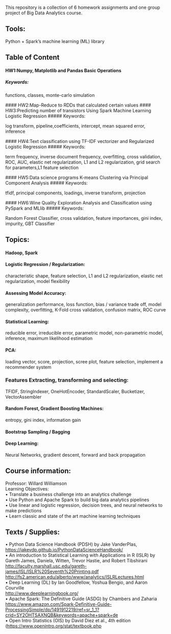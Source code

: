 This repository is a collection of 6 homework assignments and one group project of Big Data Analytics course.

## Tools: 
Python + Spark’s machine learning (ML) library

## Table of Content
#### HW1:Numpy, Matplotlib and Pandas Basic Operations
##### Keywords: 
<p>functions, classes, monte-carlo simulation</p>
#### HW2:Map-Reduce to RDDs that calculated certain values
#### HW3:Predicting number of transistors Using Spark Machine Learning Logistic Regression
##### Keywords: 
<p>log transform, pipeline,coefficients, intercept, mean squared error, inference</p>
#### HW4:Text classification using TF-IDF vectorizer and Regularized Logistic Regression
##### Keywords: 
<p>term frequency, inverse document frequency, overfitting, cross validation, ROC, AUC, elastic net regularization, L1 and L2 regularization, grid search for parameters,L1 feature selection </p>
#### HW5:Data science programs K-means Clustering via Principal Component Analysis
##### Keywords: 
<p>tfidf, principal components, loadings, inverse transform, projection</p>
#### HW6:Wine Quality Exploration Analysis and Classification using PySpark and MLlib
##### Keywords:
<p>Random Forest Classifier, cross validation, feature importances, gini index, impurity, GBT Classifier</p>

##  Topics:<br /> 
#### Hadoop, Spark
#### Logistic Regression / Regularization: 
characteristic shape, feature selection, L1 and L2 regularization, elastic net regularization, model flexibility<br /> 
#### Assessing Model Accuracy:
generalization performance, loss function, bias / variance trade off, model complexity, overfitting, K-Fold cross validation, confusion matrix, ROC curve 
#### Statistical Learning:
reducible error, irreducible error, parametric model, non-parametric model, inference, maximum likelihood estimation
#### PCA: 
loading vector, score, projection, scree plot, feature selection, implement a recommender system<br /> 
### Features Extracting, transforming and selecting:
TFIDF, StringIndexer, OneHotEncoder, StandardScaler, Bucketizer, VectorAssembler
#### Random Forest, Gradient Boosting Machines:
entropy, gini index, information gain 
#### Bootstrap Sampling / Bagging
#### Deep Learning: 
Neural Networks, gradient descent, forward and back propagation<br /> 

## Course information:

Professor: Willard Williamson<br /> 
Learning Objectives:<br />
• Translate a business challenge into an analytics challenge<br />
• Use Python and Apache Spark to build big data analytics pipelines<br />
• Use linear and logistic regression, decision trees, and neural networks to make predictions<br />
• Learn classic and state of the art machine learning techniques<br />

## Texts / Supplies:<br />
• Python Data Science Handbook (PDSH) by Jake VanderPlas,<br />
    https://jakevdp.github.io/PythonDataScienceHandbook/<br />
• An introduction to Statistical Learning with Applications in R (ISLR) by Gareth James,
Daniela, Witten, Trevor Hastie, and Robert Tibshirani <br />
http://faculty.marshall.usc.edu/gareth-james/ISL/ISLR%20Seventh%20Printing.pdf
http://fs2.american.edu/alberto/www/analytics/ISLRLectures.html<br />
• Deep Learning (DL) by Ian Goodfellow, Yoshua Bengio, and Aaron Courville <br />
http://www.deeplearningbook.org/<br />
• Apache Spark: The Definitive Guide (ASDG) by Chambers and Zaharia<br />
https://www.amazon.com/Spark-Definitive-Guide-ProcessingSimple/dp/1491912219/ref=sr_1_1?crid=SY2OHTSAXNQB&keywords=apache+spark+de<br />
• Open Intro Statistics (OIS) by David Diez et al., 4th edition<br />
(https://www.openintro.org/stat/textbook.php
